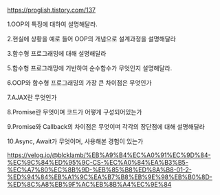 https://proglish.tistory.com/137

1.OOP의 특징에 대하여 설명해달라.

2.현실에 상황을 예로 들어 OOP의 개념으로 설계과정을 설명해달라

3.함수형 프로그래밍에 대해 설명해달라

5.함수형 프로그래밍에 기반하여 순수함수가 무엇인지 설명해달라.

6.OOP와 함수형 프로그래밍의 가장 큰 차이점은 무엇인가

7.AJAX란 무엇인가

8.Promise란 무엇이며 코드가 어떻게 구성되어있는가

9.Promise와 Callback의 차이점은 무엇이며 각각의 장단점에 대해 설명해달라

10.Async, Await가 무엇이며, 사용해본 경험이 있는가

https://velog.io/@blcklamb/%EB%A9%B4%EC%A0%91%EC%9D%84-%EC%9C%84%ED%95%9C-CS-%EC%A0%84%EA%B3%B5-%EC%A7%80%EC%8B%9D-%EB%85%B8%ED%8A%B8-01-2-%ED%94%84%EB%A1%9C%EA%B7%B8%EB%9E%98%EB%B0%8D-%ED%8C%A8%EB%9F%AC%EB%8B%A4%EC%9E%84

